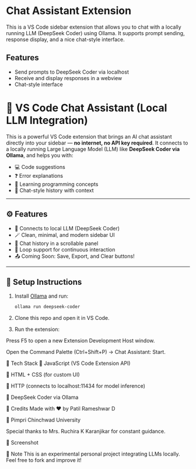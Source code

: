 # Chat Assistant Extension

This is a VS Code sidebar extension that allows you to chat with a locally running LLM (DeepSeek Coder) using Ollama. It supports prompt sending, response display, and a nice chat-style interface.

## Features
- Send prompts to DeepSeek Coder via localhost
- Receive and display responses in a webview
- Chat-style interface
# 💬 VS Code Chat Assistant (Local LLM Integration)

This is a powerful VS Code extension that brings an AI chat assistant directly into your sidebar — **no internet, no API key required**. It connects to a locally running Large Language Model (LLM) like **DeepSeek Coder via Ollama**, and helps you with:

- 💻 Code suggestions  
- ❓ Error explanations  
- 📘 Learning programming concepts  
- 🔁 Chat-style history with context

---

## ⚙️ Features

- 🧠 Connects to local LLM (DeepSeek Coder)
- 🪄 Clean, minimal, and modern sidebar UI
- 💬 Chat history in a scrollable panel
- 🔁 Loop support for continuous interaction
- 📤 Coming Soon: Save, Export, and Clear buttons!

---

## 🚀 Setup Instructions

1. Install [Ollama](https://ollama.com/) and run:
   ```bash
   ollama run deepseek-coder
2. Clone this repo and open it in VS Code.

3. Run the extension:

Press F5 to open a new Extension Development Host window.

Open the Command Palette (Ctrl+Shift+P) → Chat Assistant: Start.

📁 Tech Stack
🧩 JavaScript (VS Code Extension API)

🎨 HTML + CSS (for custom UI)

🔗 HTTP (connects to localhost:11434 for model inference)

🧠 DeepSeek Coder via Ollama

🙌 Credits
Made with ❤️ by Patil Rameshwar D

📍 Pimpri Chinchwad University

Special thanks to Mrs. Ruchira K Karanjikar for constant guidance.

📌 Screenshot

📌 Note
This is an experimental personal project integrating LLMs locally. Feel free to fork and improve it!
